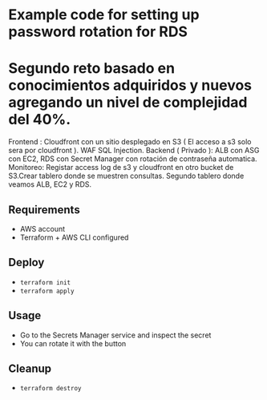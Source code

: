 # Example code for setting up password rotation for RDS

# Segundo reto basado en conocimientos adquiridos y nuevos agregando un nivel de complejidad del 40%.

Frontend : Cloudfront con un sitio desplegado en S3 ( El acceso a s3 solo sera por cloudfront ). WAF SQL Injection. 
Backend ( Privado ): ALB con ASG con EC2, RDS con Secret Manager con rotación de contraseña automatica.
Monitoreo: Registar access log de  s3 y cloudfront en otro bucket de S3.Crear tablero donde se muestren consultas.
Segundo tablero donde veamos ALB, EC2 y RDS.

## Requirements

* AWS account
* Terraform + AWS CLI configured

## Deploy

* ```terraform init```
* ```terraform apply```

## Usage

* Go to the Secrets Manager service and inspect the secret
* You can rotate it with the button

## Cleanup

* ```terraform destroy```
